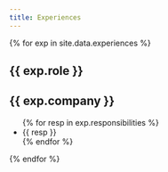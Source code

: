 ```yaml
---
title: Experiences
---
```


{% for exp in site.data.experiences %}
## {{ exp.role }}
<h2 class="company-name">{{ exp.company }}</h2>
<ul style='text-align: justify;'>
    {% for resp in exp.responsibilities %}
    <li> 
        {{ resp }}
    </li>
    {% endfor %}
</ul>
{% endfor %}